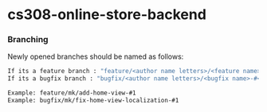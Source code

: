 # cs308-online-store-backend

### Branching

Newly opened branches should be named as follows:

```sh
If its a feature branch : "feature/<author name letters>/<feature name>-#<issue number>"
If its a bugfix branch : "bugfix/<author name letters>/<bugfix name>-#<issue number>"

Example: feature/mk/add-home-view-#1
Example: bugfix/mk/fix-home-view-localization-#1
```
